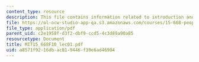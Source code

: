 ```yaml
---
content_type: resource
description: This file contains information related to introduction and overview.
file: https://ol-ocw-studio-app-qa.s3.amazonaws.com/courses/15-668-people-and-organizations-fall-2010/a8571f9216dbac819446f39e6ad46904_MIT15_668F10_lec01.pdf
file_type: application/pdf
parent_uid: c2e1958f-d3f2-dbf9-ccd5-4c3d89a90a85
resourcetype: Document
title: MIT15_668F10_lec01.pdf
uid: a8571f92-16db-ac81-9446-f39e6ad46904
---
```


